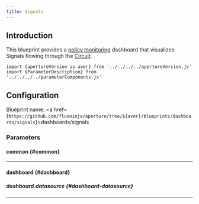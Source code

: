 ```yaml
---
title: Signals
---
```


## Introduction

This blueprint provides a [policy monitoring](/reference/policies/monitoring.md)
dashboard that visualizes Signals flowing through the
[Circuit](/concepts/policy/circuit.md).

<!-- Configuration Marker -->

```mdx-code-block
import {apertureVersion as aver} from '../../../../apertureVersion.js'
import {ParameterDescription} from '../../../../parameterComponents.js'
```

## Configuration

<!-- vale off -->

Blueprint name: <a
href={`https://github.com/fluxninja/aperture/tree/${aver}/blueprints/dashboards/signals`}>dashboards/signals</a>

<!-- vale on -->

### Parameters

<!-- vale off -->

#### common {#common}

<!-- vale on -->

<!-- vale off -->

<a id="common-policy-name"></a>

<ParameterDescription
    name="common.policy_name"
    type="
string"
    reference=""
    value="__REQUIRED_FIELD__"
    description='Name of the policy.'
/>

<!-- vale on -->

---

<!-- vale off -->

#### dashboard {#dashboard}

<!-- vale on -->

<!-- vale off -->

<a id="dashboard-refresh-interval"></a>

<ParameterDescription
    name="dashboard.refresh_interval"
    type="
string"
    reference=""
    value="'5s'"
    description='Refresh interval for dashboard panels.'
/>

<!-- vale on -->

<!-- vale off -->

<a id="dashboard-time-from"></a>

<ParameterDescription
    name="dashboard.time_from"
    type="
string"
    reference=""
    value="'now-15m'"
    description='From time of dashboard.'
/>

<!-- vale on -->

<!-- vale off -->

<a id="dashboard-time-to"></a>

<ParameterDescription
    name="dashboard.time_to"
    type="
string"
    reference=""
    value="'now'"
    description='To time of dashboard.'
/>

<!-- vale on -->

<!-- vale off -->

##### dashboard.datasource {#dashboard-datasource}

<!-- vale on -->

<!-- vale off -->

<a id="dashboard-datasource-name"></a>

<ParameterDescription
    name="dashboard.datasource.name"
    type="
string"
    reference=""
    value="'$datasource'"
    description='Datasource name.'
/>

<!-- vale on -->

<!-- vale off -->

<a id="dashboard-datasource-filter-regex"></a>

<ParameterDescription
    name="dashboard.datasource.filter_regex"
    type="
string"
    reference=""
    value="''"
    description='Datasource filter regex.'
/>

<!-- vale on -->

---
